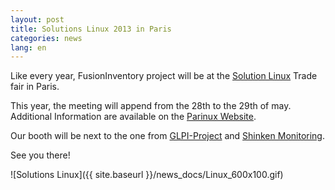 ```yaml
---
layout: post
title: Solutions Linux 2013 in Paris
categories: news
lang: en
---
```


Like every year, FusionInventory project will be at the [Solution Linux](http://www.solutionslinux.fr/Le+village+associatif+_154_161.html)
Trade fair in Paris.

This year, the meeting will append from the 28th to the 29th of may. Additional Information are available on the [Parinux Website](http://www.parinux.org/content/solutions-linux-2013-au-cnit).

Our booth will be next to the one from [GLPI-Project](http://www.glpi-project.org) and [Shinken Monitoring](http://www.shinken-monitoring.org).

See you there!

![Solutions Linux]({{ site.baseurl }}/news_docs/Linux_600x100.gif)
